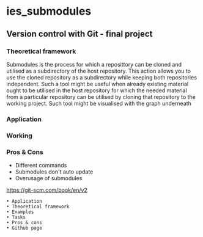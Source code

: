 # ies_submodules
## Version control with Git - final project

### Theoretical framework

Submodules is the process for which a reposittory can be cloned and utilised as a subdirectory of the host repository. This action allows you to use the cloned repository as a subdirectory while keeping both repositories independent. Such a tool might be useful when already existing material ought to be utilised in the host repository for which the needed material from a particular repository can be utilised by cloning that repository to the working project. Such tool might be visualised with the graph underneath

### Application
### Working
### Pros & Cons

* Different commands
* Submodules don't auto update 
* Overusage of submodules


https://git-scm.com/book/en/v2

	• Application
	• Theoretical framework
	• Examples
	• Tasks
	• Pros & cons
	• Github page



